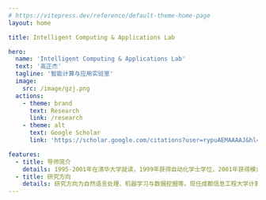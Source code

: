 ```yaml
---
# https://vitepress.dev/reference/default-theme-home-page
layout: home

title: Intelligent Computing & Applications Lab

hero:
  name: 'Intelligent Computing & Applications Lab'
  text: '高正杰'
  tagline: '智能计算与应用实验室'
  image:
    src: /image/gzj.png
  actions:
    - theme: brand
      text: Research
      link: /research
    - theme: alt
      text: Google Scholar
      link: 'https://scholar.google.com/citations?user=rypuAEMAAAAJ&hl=zh-CN'

features:
  - title: 导师简介
    details: 1995-2001年在清华大学就读，1999年获得自动化学士学位，2001年获得模式识别与智能系统硕士学位。2001-2008年在美国马萨诸塞大学阿姆斯特分校（University of Massachusetts Amherst）计算机系就读，从事信息检索模型、话题识别与跟踪（Topic Detection and Tracking）等领域研究，获得计算机科学硕士和博士学位。他博士毕业后先后在美国亚马逊和联想成都研究院任职，主要工作是数据挖掘领域的学术研究和应用开发工作。2015年加入成都信息工程大学，主要进行机器学习、自然语言处理等方面的研究。联系邮箱：fengao@cuit.edu.cn。
  - title: 研究方向
    details: 研究方向为自然语言处理、机器学习与数据挖掘等。现任成都信息工程大学计算机学院教师，曾任计算机学院副院长、美国亚马逊（Amazon.com）软件开发工程师和联想成都研究院资深研究员。四川省学术技术带头人后备人选，成都市特聘专家，四川省高校科研创新团队负责人。他具有丰富的学术研究和工程实践经验，在美国学习期间与同事合作开创了一个新的研究领域（Incident Threading），代表论文单篇被引超过300次；在亚马逊和联想工作期间，主持和参与多个重大项目，部分项目年增营收千万元以上；获得16项中国发明专利，并于2012年入选成都市高层次创新创业人才计划（创新长期计划），2018年成为四川省学术技术带头人后备人选。
---
```

